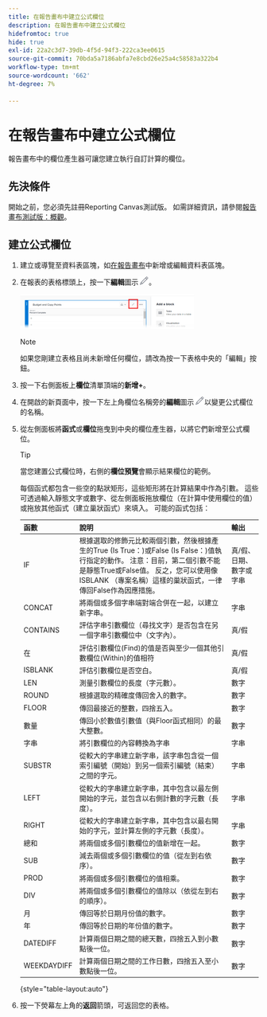 ```yaml
---
title: 在報告畫布中建立公式欄位
description: 在報告畫布中建立公式欄位
hidefromtoc: true
hide: true
exl-id: 22a2c3d7-39db-4f5d-94f3-222ca3ee0615
source-git-commit: 70bda5a7186abfa7e8cbd26e25a4c58583a322b4
workflow-type: tm+mt
source-wordcount: '662'
ht-degree: 7%

---
```


# 在報告畫布中建立公式欄位

報告畫布中的欄位產生器可讓您建立執行自訂計算的欄位。

## 先決條件

開始之前，您必須先註冊Reporting Canvas測試版。 如需詳細資訊，請參閱[報告畫布測試版：概觀](/help/quicksilver/product-announcements/betas/canvas-dashboards-beta/reporting-canvas-beta-overview.md)。

## 建立公式欄位

1. 建立或導覽至資料表區塊，如[在報告畫布](../../../reports-and-dashboards/reporting-canvas/table-blocks/add-or-edit-report-table.md)中新增或編輯資料表區塊。
1. 在報表的表格標頭上，按一下&#x200B;**編輯**&#x200B;圖示![編輯圖示](assets/edit-icon.png)。

   ![編輯表格標頭中的圖示](assets/edit-icon-table-header-350x71.png)

   >[!NOTE]
   >
   >如果您剛建立表格且尚未新增任何欄位，請改為按一下表格中央的「編輯」按鈕。

1. 按一下右側面板上&#x200B;**欄位**&#x200B;清單頂端的&#x200B;**新增+**。
1. 在開啟的新頁面中，按一下左上角欄位名稱旁的&#x200B;**編輯**&#x200B;圖示![編輯圖示](assets/edit-icon.png)以變更公式欄位的名稱。
1. 從左側面板將&#x200B;**函式**&#x200B;或&#x200B;**欄位**&#x200B;拖曳到中央的欄位產生器，以將它們新增至公式欄位。


   >[!TIP]
   >
   >當您建置公式欄位時，右側的&#x200B;**欄位預覽**&#x200B;會顯示結果欄位的範例。

   每個函式都包含一些空的點狀矩形，這些矩形將在計算結果中作為引數。 這些可透過輸入靜態文字或數字、從左側面板拖放欄位（在計算中使用欄位的值）或拖放其他函式（建立巢狀函式）來填入。 可能的函式包括：

   | 函數 | 說明 | 輸出 |
   |---|---|---|
   | IF | 根據選取的修飾元比較兩個引數，然後根據產生的True (Is True：)或False (Is False：)值執行指定的動作。 注意：目前，第二個引數不能是靜態True或False值。 反之，您可以使用像ISBLANK （專案名稱）這樣的巢狀函式，一律傳回False作為因應措施。 | 真/假、日期、數字或字串 |
   | CONCAT | 將兩個或多個字串端對端合併在一起，以建立新字串。 | 字串 |
   | CONTAINS | 評估字串引數欄位（尋找文字）是否包含在另一個字串引數欄位中（文字內）。 | 真/假 |
   | 在 | 評估引數欄位(Find)的值是否與至少一個其他引數欄位(Within)的值相符 | 真/假 |
   | ISBLANK | 評估引數欄位是否空白。 | 真/假 |
   | LEN | 測量引數欄位的長度（字元數）。 | 數字 |
   | ROUND | 根據選取的精確度傳回舍入的數字。 | 數字 |
   | FLOOR | 傳回最接近的整數，四捨五入。 | 數字 |
   | 數量 | 傳回小於數值引數值（與Floor函式相同）的最大整數。 | 數字 |
   | 字串 | 將引數欄位的內容轉換為字串 | 字串 |
   | SUBSTR | 從較大的字串建立新字串，該字串包含從一個索引編號（開始）到另一個索引編號（結束）之間的字元。 | 字串 |
   | LEFT | 從較大的字串建立新字串，其中包含以最左側開始的字元，並包含以右側計數的字元數（長度）。 | 字串 |
   | RIGHT | 從較大的字串建立新字串，其中包含以最右開始的字元，並計算左側的字元數（長度）。 | 字串 |
   | 總和 | 將兩個或多個引數欄位的值新增在一起。 | 數字 |
   | SUB | 減去兩個或多個引數欄位的值（從左到右依序）。 | 數字 |
   | PROD | 將兩個或多個引數欄位的值相乘。 | 數字 |
   | DIV | 將兩個或多個引數欄位的值除以（依從左到右的順序）。 | 數字 |
   | 月 | 傳回等於日期月份值的數字。 | 數字 |
   | 年 | 傳回等於日期的年份值的數字。 | 數字 |
   | DATEDIFF | 計算兩個日期之間的總天數，四捨五入到小數點後一位。 | 數字 |
   | WEEKDAYDIFF | 計算兩個日期之間的工作日數，四捨五入至小數點後一位。 | 數字 |

   {style="table-layout:auto"}

1. 按一下熒幕左上角的&#x200B;**返回**&#x200B;箭頭，可返回您的表格。
